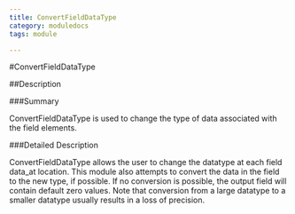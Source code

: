 ```yaml
---
title: ConvertFieldDataType
category: moduledocs
tags: module

---
```


#ConvertFieldDataType

##Description

###Summary

ConvertFieldDataType is used to change the type of data associated with the field elements.

###Detailed Description

ConvertFieldDataType allows the user to change the datatype at each field data_at location. This module also attempts to convert the data in the field to the new type, if possible. If no conversion is possible, the output field will contain default zero values. Note that conversion from a large datatype to a smaller datatype usually results in a loss of precision.